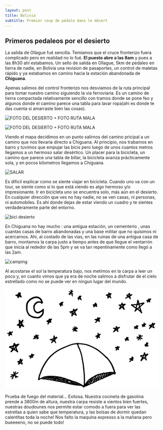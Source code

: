 ```yaml
---
layout: post
title: Bolivia
subtitle: Premier coup de pédale dans le désert
---
```


## Primeros pedaleos por el desierto

La salida de Ollague fué sencilla. Temiamos que el cruce fronterizo fuera complicado pero en realidad no lo fué. **El puesto abre a las 8am** y pues a las 8h30 ahí estabamos. Un sello de salida en Ollague, 5km de pedaleo en tierra de nadie, en Bolivia una revision de pasaportes, un control de maletas rápido y ya estabamos en camino hacia la estación abandonada de **Chiguana**. 

Apenas salimos del control fronterizo nos desviamos de la ruta principal para tomar nuestro camino siguiendo la via ferroviaria. Es un camino de tierra compactada relativamente sencillo con tramos donde se pone feo y algunos donde el camino parece una tabla para lavar ropa(ahi es donde te das cuenta si amarraste bien las cosas).

![FOTO DEL DESIERTO + FOTO RUTA MALA](https://lh3.googleusercontent.com/rAnfu69p8oKvDnCU_Kn37ANEYVmuXzr-TtgHfSYtJT_vNGwy00KN9wUnZLs7Jid-q6oe5sSRIGFIK3Hlw9c3EkBC0uVbvc6nAtgFFMsv9xl3YA72JqQGQKwRsirFCMSQYpqMyxtsf3NmYZtzLHCH518K_ssk6u-X9wGoKC_5OdP2l44lt6vjSJcLCMi0odVoJdotfheUHD6QybE9MGsGwxaxLHvf7M9OIoCq-bRbrXFkexvDBsXDP5xsE1vg7rylaVH_4zw-UQlRR6MfRZkp5CCCjP2W-z5TWbAhOVi6RxzKex09E8MFU4kJKfomDBwKOmhs4kVVrAvqn2c2i7Q4N6KpyttUmte2bpln81eMincmjX29Yv2tqkOkZotSFjuLE1soukWecP0pc5o_Jh6-oeAih7oysXocASHmaqkYcxBMkLeEpMPo2YsJhn8BI6lTNQSRKkqn8IWYpxBw4hE-2mQfyZZp1eWEqSFcpbdmoRKoRGonJ438xFKhe5Ys3eCLqUq_eVce7y4bnk-jY4keuhkWBgfhA5HGUZ2DfrhovMvIhvA3fLXYp4MEqg-QmQZbWDn8yGO77oVDzGpncpNat3O_e0qjoqdKiCsD9XlgvPayoz5Uvqfknfn-GnWSU0XfQfmiOMt9CuM9EO0i2UNNuGzuo0T1kecm9PcRDYkaPu-NrRc=w1215-h684-no)

![FOTO DEL DESIERTO + FOTO RUTA MALA](https://lh3.googleusercontent.com/gkv_z6_MIyP3ihfrUeMep3379nfFmV44HaHyECntjU3iXMlV-7KZi-aNkC_fjnRg7ZhtnRY7CWR2AoYTNeWaA6wu1W2UVpGF7T6rMyTKUN7D0ynQ-74jRnjd3LJkbOPR1hCjFiTmRBMff9SCV9hEp1HGjzz9ymvYnCpQiBng8xX74N3uwJS8KgU3nhNzy3Q8HUY4wouMRfMDFqip_V6iEWu46ajwBL0-uDJZVxSD4o9_jDsLvcNNL-YUXUtM5RobVL2ZPv_YmS5H4f3Nb5OdTWQXuta24N5_FIPa8kW9rRq6fbshFsFLZPqr2TrWF34mobGLquQwDCxlS3zMWLU96ngmM0cod1vkz5N8KUYVQwxeRB2RRVlaTrNgahcsYJVsXrZWyCSP_LCA5Ono4OWYNECYcN9iFba8G1xOibI6K4gj5A-ZVh_tRQVJDfAoNQg2eTOqsorGKa7yPBv5LB6WOQw7C6PtzcQkzbWKHijueNt57EzekLnxX_cu5uqr9HLp6XsftMQtlpbPEKY9zzXMaI_ppXTR19OmJhQ-Hukfy1TxVwr8s5T45sgUlY3vguwRjuLTaF9rhdB5fUMKHTU5HgvhZsX0oLi0x1STwQhj_oI9ojQaiUcIrmwvkprx_dpvP2fOD63927hO2e6b_VZUdyuUk_uNvxSbVA-Jh9oJ-w2flmw=w581-h327-no)


Viendo el mapa decidimos en un punto salirnos del camino pricipal a un camino que nos llevaría directo a Chiguana. Al principio, nos trabamos en barro y tuvimos que empujar las bicis pero luego de unos cuantos metros llegamos a un hermoso salar desértico. Un placer para la bicicleta, un camino que parece una tabla de billar, la bicicleta avanza prácticamente sola, y en pocos kilometros llegamos a Chiguana.

![SALAR](https://lh3.googleusercontent.com/9oDVG1yNpTQrpocC5sXNXjzSqiRAuu_HFMMjCC6wWht9dIQHeR0Z8GIGrEZR7fL0RzPFisUD5JrcIpMTSSVSBLisubXSwZyljzNzj216yx9HEstc-VUGYJH4uXuqnBzEtIrWiBztUHHAEYKGmkazwjKwEAUZfwyezcJwlzRrt9qUeuMqaebBvqhDbnTZgsHmwZ_Av_7j_BMpgDiuEdKPDqW70zvU4vGdLHf5qSCMGQx0ca4fygMHr5XDx2ydz1qM0PjsqhOWOoLsjrC9WGtBSc2rL8tMhGlTAPio8oGhUeGVfboLwR_Q3AEICZ4As9N8sjIdOwZVzSAiLrmZDWhdNc-LUDCgnwcA8EyvPBo73iCpqpx6tVb4iGizj45hdPuvin7WioNd0uN6kqSK5-KdjY7mfFe9swHIlSUjFujiMxIHulCQQjXyufk2IDQagT5uvFf4_wukdopt_OxEwc3lHVe3NKZG3x9LQ9r1vGhvVjvhSdnzLR2956rV-ZJLHackOXoLZB5CiF66P9ejAQXitDaRmvc5XwQQj_ZKzPQdAlf2Cg6K-V0Rzlbx_SUzQImKHQIak1FUnrQIPPSUFhiuC15vq1r8lWYLIPfiL4Jp6QZvyYHoZX6XE_7Xt6IumHlE_nIq6tB-livp1AY4rA8cuEqneGqa84UYQqF1kKqiiLTose0=w1215-h684-no)

Es dificil explicar como se siente viajar en bicicleta. Cuando uno va con un tour, se siente como si lo que está viendo es algo hermoso y/o impresionante. Ir en bicicleta uno se encuentra solo, más aún en el desierto. En cualquier dirección que ves no hay nadie, no se ven casas, ni personas, ni automobiles. Es ahí donde dejas de estar viendo un cuadro y te sientes verdaderamente parte del entorno.

![bici desierto](https://lh3.googleusercontent.com/nVjxzYUmiB3Zuc6yR1dbQWmsd3X4mo_IL87ykAak-yyW1vKl-t7mCi5vVtTOiGp5CqIfkhOzvzCg-Jm3psaQeg5a8tfKJEhEahvBpH1oGxemP8qtxFPrHsp8iSR0YaYguc6dEuZYYEQE8my-uGEE4o28TKeYTFZ1-aLMlQ-gQAb2gP902gJu4ZwGNJtCnzTy7S3czehpEOJ46qRZks-twqFg1xZeJYHfPcIFWyK8SFo5a2SGFCaAIlK5ymxtargDdNi622uKhsVWHUSERjNJPFEgrUEBu1nKTSRX13oh2-ZN8DBelK6kU__G8kxa_nKVDQrWR5EQIRNCD4ugYaOUD9KlNC_eKynYXTX2DjYqKOWMcpY39TZrq9MLIOwu3zsFElE2d6zgCsFT4Ul3ZOdX_wtiWnGUStn9Uydh0x-j6zo9lflVXLp11ewxzHNEiFQ_ABJrOXLPDhNjkuBRjuRVf9TPKjj4TKsDuokUX2B9IeqxKhT60mglksFIIP64APYSrsf8n1P_aYh-m2EvMc6RxpP7R4DAf6A8D8n4eyjUwIjc3w7LmVuGIxYA7uwPv4PvxbAonOKCfrdh5Ay_Hko2tnOv_toaEDPpL2l_0ZE2vp9e2_LNvTH0H1oBoRDVTwqjMXy6vzg3GzrNEXX-hr_1Q8zVEvW_INeeZs975ZJU-E5tJIU=w1215-h684-no)

En Chiguana no hay mucho : una antigua estación, un cementerio , unas cuantas casas de barro abandonadas y una base militar que no quisimos ni acercarnos. Ahi, al costado de las vias, en las ruinas de una antigua casa de barro, montamos la carpa justo a tiempo antes de que llegue el ventarrón que inicia al rededor de las 5pm y se va tan repentinamente como llegó a las 2am. 

![camping](https://lh3.googleusercontent.com/4DYTXsYgYncj3KGFvWRx4wuNcmh6NzEsUXW3VOLOgS7SpezPzlo4ZZDy6PUXs6lXN8zdbVOg0YnxxWcK3qu7EGOk-Z_PfWdSGQaZzDxJ8YYciS16X65gvA1TgHtrAdt6ZbQHplpzSGA1nVIIxPGC2ijVq0dMUV96GU3gMPNpRb7rfUzYu_59ksSVBMlcHWc_iewJ28dCGnkQFkiCA35qEZuuiyxR2_raTces493MNASTqDDYjWxWf6wwxWfb8UHmQMVvhtiOjhx1jGbSnXV6cCsSgYvVp8gUcHwLrFqUOU0xEAwvgR98wd4dBqpEKZWRbcfHaX0xfRrd0kRdiO1Um5Gde67mx0e3g1Ovs8tuUaYRCEf84-C6eabIk-wVQPQYhuuTRquIbtD0caghn_QC5yF8nXHf3dQOgt2E65GRnSTBHP7jECSF2s5K_fOtTBWZoxxcxR-cpAuXLRV2QEJUyqRuLnVvQ9rmkQrmQaGo5cTaZuow_rb9cN2jrj8G1sT9B2KFcVAprGVsZySArSsNZ6SrBVXRwsV44vowqL97QPEvSCmvEOgghjwo7u8QD0ezk6bnYgWjs2QNS06_50jqwn-b12SNkFsjRQMvDGEkVxG2w0sd7rrZPuIS6K1wi05gbde9dqC7XDFj41dhCyr9AXPr7LYTiMHmiWusB6b119cNPv0=w1215-h684-no)

Al acostarse el sol la temperatura bajo, nos metimos en la carpa a leer un poco y, en cuanto vimos que ya era de noche salimos a disfrutar de el cielo estrellado como no se puede ver en ningun lugar del mundo.

![dessin carpa](img/designs/carpa.jpg)

Prueba de fuego del material... Exitosa. Nuestra cocineta de gasolina prende a 3800m de altura, nuestra carpa resiste a vientos bien fuertes, nuestras doudounes nos permite estar comodo a fuera para ver las estrellas a quien sabe que temperatura, y las bolsas de dormir quedan calentitas toda la noche! Nos falto la maquina expresso a la mañana pero bueeeeno, no se puede todo!






